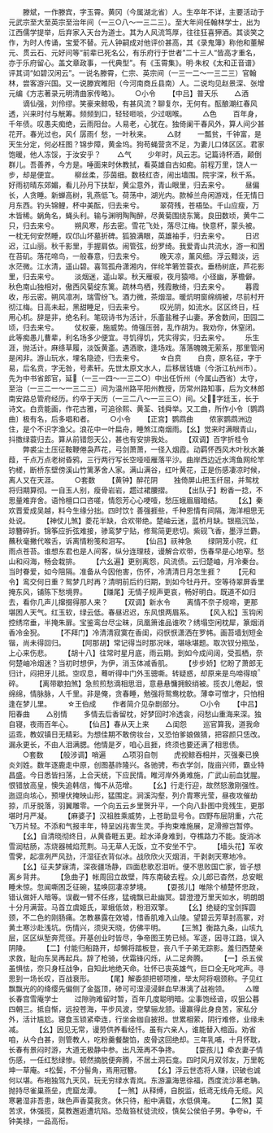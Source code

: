 <!-- { "loadSidebar": true } -->
　　滕斌，一作滕宾，字玉霄。黄冈（今属湖北省）人。生卒年不详，主要活动于元武宗至大至英宗至治年间（一三○八～一三二三）。至大年间任翰林学士，出为江西儒学提举，后弃家入天台为道士。其为人风流笃厚，往往狂喜狎酒。其谈笑之作，为时人传诵，宝爱不替。元人钟嗣成对他评价甚高，其《录鬼簿》称他和董解元、贯云石、元好问等“前辈已死名公，有乐府行于世者”二十三人“皆高才重名，亦于乐府留心。盖文章政事，一代典型”。有《玉霄集》。明·朱权《太和正音谱》评其词“如碧汉闲云”。一说名滕霄，仁宗、英宗间（一三一二～一三二三）官翰林，尝客游兴国。又一说滕宾睢阳（今河南商丘县南）人。二说均见赵景深、张增元编《方志著录元明清曲家传略》。
　　○小令
　　【中吕】普天乐
　　△酒
　　谪仙强，刘伶缪。笑豪来鲸吸，有甚风流？聊复尔，无何有。酝酿潮红春风透，兴来时付与觥筹。频频到口，轻轻咂啖，少过咽喉。
　　△色
　　百年身，千年债。叹愚夫痴绝，云雨阳台。人易老，心犹在。独倚阑干春风外，算人间少甚花开。春光过也，风亻孱雨亻愁，一叶秋来。
　　△财
　　一瓢贫，千钟富，是天生分定，何必枉图？锦步障，黄金坞。狗苟蝇营贪不足，为妻儿口体区区。君家饱暖，他人冻馁，于汝安乎？
　　△气
　　少年时，风云志。记篇诗杯酒，颠倒群儿。吾善养，今方是。唾面来时休教拭，看英雄自古如痴。前程万里，饶人一步，却是便宜。
　　柳丝柔，莎茵细。数枝红杏，闹出墙围。院宇深，秋千系。好雨初晴东郊媚，看儿孙月下扶犁，黄尘意外，青山眼里，归去来兮。
　　昼偏长，人贪睡。新蝉高树，乳燕低飞。荷荡中，湖光内。款棹兰舟闲游戏，任无情日月东西。钓头锦鲤，杯中美酝，归去来兮。
　　翠荷残，苍梧坠。千山应瘦，万木皆稀。蜗角名，蝇头利。输与渊明陶陶醉，尽黄菊围绕东篱。良田数顷，黄牛二只，归去来兮。
　　朔风寒，彤去密。雪花飞处，落尽江梅。快意杯，蒙头被。一枕无何安然睡，叹邙山坏墓折碑。狐狼满眼，英雄袖手，归去来兮。
　　日迟迟，江山丽。秋千影里，手握肩依。闹管弦，纷罗绮。我爱青山共流水，游一和困在苔矶。落花啼鸟，一般春意，归去来兮。
　　晚天凉，薰风细。浮云黯淡，远水茫微。江水清，遥山碧。喜驾孤舟潇湘内，伴纶竿箬笠蓑衣。垂杨树底，芦花影里，归去来兮。
　　淡烟迷，遥山翠。秋天雁唳，夜月猿啼。小径幽，茅檐僻。秋色南山独相对，傲西风菊绽东篱。疏林鸟栖，残霞散绮，归去来兮。
　　暮霞收，彤云密。朔风凛冽，瑞雪纷飞。酒力微，茶烟湿。暖炕明窗绵绸被，尽前村开彻江梅。日高未起，黑甜睡足，归去来兮。
　　叹光阴，如流水。区区终日，枉用心机。辞是非，绝名利。笔砚诗书为活计，乐齑盐稚子山妻。茅舍数间，田园二顷，归去来兮。
　　仗权豪，施威势。倚强压弱，乱作胡为。我劝你，休窒闭。此等痴愚儿曹辈，利名场多少便宜。寻饥得饥，凭实得实，归去来兮。
　　乐生涯，抛活计。麻绦草履，淡饭黄齑。遇酒歌，逢场戏。落落魄魄无萦系，那里管闲是闲非。游山玩水，埋名隐迹，归去来兮。
　　☆白贲
　　白贲，原名征，字于易，后名贲，字无咎，号素轩。先世太原文水人，后移居钱塘（今浙江杭州市）。先为中书省郎官，延（一三一四～一三二○）中出任忻州（今属山西省）太守，至治（一三二一～一三二三）间为温州路平阳州教授，历常州路知事，后为文林郎南安路总管府经历。约卒于天历（一三二八～一三三○）间。父，字廷玉，长于诗文。白贲能画，作花古雅，可追徐熙、黄荃、钱舜举。又工曲，所作小令〔鹦鹉曲〕极有名，后多唱和者。
　　○小令
　　【正宫】鹦鹉曲
　　侬家鹦鹉洲边住，是个不识字渔父。浪花中一叶扁舟，睡煞江南烟雨。【幺】觉来时满眼青山，抖擞绿蓑归去。算从前错怨天公，甚也有安排我处。
　　【双调】百字折桂令
　　弊裘尘土压征鞍鞭倦袅芦花，弓剑萧萧，一径入烟霞。动羁怀西风木叶秋水兼葭，千点万点老树昏鸦，三行两行写长空哑哑雁落平沙。曲岸西边近水湾鱼网纶竿钓槎，断桥东壁傍溪山竹篱茅舍人家。满山满谷，红叶黄花，正是伤感凄凉时候，离人又在天涯。
　　○套数
　　【黄钟】醉花阴
　　独倚屏山把玉纤屈，并鸳枕将归期算彻。一自玉人别，瘦骨岩岩，趱过裙腰摺。
　　【出队子】粉香一捻，不思量难弃舍。语怜檀口口咨嗟，情怨芳心心哽噎，愁压蛾眉眉暗结。
　　【幺】秦欢晋爱成吴越，料今生缘分拙。四时饮饣善强捱些，千种恩情有间隔，海洋相思无处说。
　　【神仗儿煞】菱花半缺，合欢带绝。楚岫云迷，蓝桥月缺。银瓶沉坠，琼簪碎折。锦筝应折弦难接，骖鸾梦宁贴，修鸳简更悲切。紫砚飞香，墨浮兰麝。蘸秋毫撇代喉舌，诉离情粉笺和泪写。
　　【仙吕】祆神急
　　绿阴笼小院，红雨点苍苔。谁想东君也是人间客，纵分连理枝，谩解合欢带，伤春早是心地窄。愁山和闷海，畅会栽排。
　　【六幺遍】更别离怨，风流债。云归楚岫，月冷秦台。当时眷爱，如今阻隔。准备从今因他害，伤怀，冷清清日月怎生捱？
　　【元和令】鸾交何日重？鸳梦几时再？清明前后约归期，到如今牡丹开。空等待翠屏香里掩东风，铺陈下愁境界。
　　【赚尾】无情子规声更哀，畅好明白。既道不如归去，看你几声儿撺掇得那人来？
　　【双调】新水令
　　离情不奈子规啼，更那堪困人天气。红玉软，绿云低。春昼迟迟，东风恨两眉系。
　　【风入松】玉钩闲控绣帘垂，半掩朱扉。宝鉴鸾台尽尘昧，凤凰箫谁品谁吹？绣塌空闲枕犀，篆烟消香冷金猊。
　　【不拜门】冷清清寂寞在香闺，闷恹恹潇洒在罗帏。画苔墙划短金锴，尚未得回归。
　　【阿那胡】常记得当时那况味，堪咏堪题。取次钗分瓶坠，上心来伤悲。
　　【胡十八】往常时星月底，雨云期。到如今成间阔，受孤栖，奈何楚岫冷烟迷？当初时想伊，为伊，消玉体减香肌。
　　【步步娇】忆盼了萧郎无归计，闷把牙儿抵。空叹息，蓦听得中门外玉骢嘶。转疑惑，却原来是鸟啼得琅碎。
　　【离带歇拍煞】急煎煎愁滴相思泪，意悬悬慵拥鲛绡被。揽衣儿倦起，恨绵绵，情脉脉，人千里。非是俺，贪春睡，勉强将鸳鸯枕欹。薄幸可憎才，只怕相逢在梦儿里。
　　☆王伯成
　　作者简介见杂剧部分。
　　○小令
　　【中吕】阳春曲
　　△别情
　　多情去后香留枕，好梦回时冷透衾，闷愁山重海来深。独自寝，夜雨百年心。
　　【仙吕】春从天上来
　　△闺怨
　　巡官算我，道我命运乖，教奴镇日无精彩。为想佳期不敢傍妆台，又恐怕爹娘做猜，把容颜只恁改。漏永更长，不由人泪满腮。他情是歹，咱心且捱，终须也要还满了相思债。
　　○套数
　　【般涉调】哨遍
　　△项羽自刎
　　虎视鲸吞相并，灭强秦已换炎刘姓。数年逐鹿走中原，创图基祚隆兴。各驰骋，布衣学剑，陇亩兴师，霸业特昌盛。今日悉皆扫荡，上合天统，下应民情。睢河岸外勇难施，广武山前血犹腥。恨错放高皇，懊失追韩信，悔不从范增。
　　【幺】行走行迎，故然怒激刚强性。迤逗向垓心，预埋伏掩映山形，猛围定。涧溪沟壑，列介胄寒光莹，昼夜攻催劫掠，爪牙脱落，羽翼雕零。一个向五云乡里贺升平，一个向八卦图中竞残生，更那堪时月严凝。
　　【麻婆子】汉祖胜乘威势，上苍助显号令。四野布层阴重，六花飞万片轻。不添和气报丰年，特呈凶兆害生灵。手拘束难施展，足滑擦岂暂停。
　　【幺】自清晓彻终日，从黄昏睚五更。趁水泽身难到，夺樵路力不能。旋消冰雪润枯肠，冻烧器械焰荒荆。马无草人无饭，立不安坐不宁。
　　【墙头花】军收雪霁，起凛冽严风劲，汗湿征衣背似冰。战欣欣火灭烟消，干剥剥天寒地冷。
　　【幺】征夫梦寐清，深夜疆场静，四面悲歌忍泪听。便不思败国亡家，皆子想离乡背井。
　　【急曲子】帐周回立故壁，阵东南破去程。众儿郎已杳然，总安眠睡未惊。忽闻嘶困乏征碗，猛唤回凄凉梦境。
　　【耍孩儿】唯除个植楚怀忠政，错认做奸人暗等。误截一臂不任疼，猛魂飘已赴幽冥。碧澄澄万里天如水，明朗朗十分月满营。马首立虞姬氏，翠蛾低敛，粉泪双擎。
　　【幺】绝疑的宝剑挥圆颈，不二色的刚肠痛。怎教暴露在效墟，惜香肌难入山陵。望碧云芳草封高冢，对黄土寒沙赴浅坑。伤情兴，须臾天晓，仿佛平明。
　　【三煞】衡路九条，山垓九层，区区纵堑奔荒径。开基创业时皆尽，争帝图王势已倾。军逐，因寻江路，误入阴陵。
　　【二】付能归船路开，却懒将踏板登，丧八千子弟无踪影。羞归西楚亲求救，耻向东吴再起兵。辞了枪骑，伏霜锋闪烁，从二足奔腾。
　　【一】杀五侯虽惧怯，奈只身枉战争，自知此地绝天命。壮怀已丧英雄气，巨口全无叱咤声。寻思到一场长叹，百战衰形。
　　【尾】解委颔把顿项推，举太阿将咽颈称。子见红飘飘光的的绛缨先偏侧了金盔顶，碜可可湿浸浸鲜血早淋漓了战袍领。
　　△赠长春宫雪庵学士
　　过隙驹难留时暂，百年几度聪明暗。尘事饱经谙，叹狙公暮四朝三。抵自惭，远投苍海，平步风波，空擘骊龙颔。谩赢得此身良苦，家私分外，活计尴尬。寝食玉锁紧牵连，行坐金枷自披担。世累相萦，阴行难修，业缘未减。
　　【幺】因见无常，谩劳供养看经忏。虽有六亲人，谁能替入棺函。劝省咱，从今白甚，则管教人，吃粉羹餐酸馅，皮骨这回绝却。三年乳哺，十月怀耽，长春有景闷时游，大道无极静中参。出凡笼再不争搀。
　　【耍孩儿】牵衣妻子情伤感，一任红愁绿惨。顿然摘脱便奔腾，不居土洞石龛。四时风月双邻友，万里乾坤一草庵。松鬓，不分髻角，焉用冠簪。
　　【幺】浮云世态将人赚，识破也诚何以堪。布袍独驾九天风，玩无穷绿水青岚。东游瀛海思徐福，西度流沙慕老聃。抛持尽雀巢燕垒，虎窟龙潭。
　　【一煞】从释缚，自脱监，纸鸢无线舟无缆。风寒暑湿非吾患，昧色声香莫我贪。休只待，船中满载，水低俱淹。
　　【二煞】莫苦求，休强揽，莫教邂逅遭坑陷。恐哉笞杖徒流绞，慎矣公侯伯子男。争夸，千钟美禄，一品高衔。

